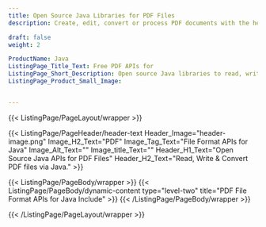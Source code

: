 ```yaml
---
title: Open Source Java Libraries for PDF Files
description: Create, edit, convert or process PDF documents with the help of APIs targeting Java platform.

draft: false
weight: 2

ProductName: Java
ListingPage_Title_Text: Free PDF APIs for
ListingPage_Short_Description: Open source Java libraries to read, write, convert & modify PDF files.
ListingPage_Product_Small_Image: 


---
```


{{< ListingPage/PageLayout/wrapper >}}

{{< ListingPage/PageHeader/header-text
Header_Image="header-image.png"
Image_H2_Text="PDF"
Image_Tag_Text="File Format APIs for Java"
Image_Alt_Text=""
Image_title_Text=""
Header_H1_Text="Open Source Java APIs for PDF Files"
Header_H2_Text="Read, Write & Convert PDF files via Java." >}}

{{< ListingPage/PageBody/wrapper >}}
{{< ListingPage/PageBody/dynamic-content type="level-two" title="PDF File Format APIs for Java Include" >}}
{{< /ListingPage/PageBody/wrapper >}}

{{< /ListingPage/PageLayout/wrapper >}}